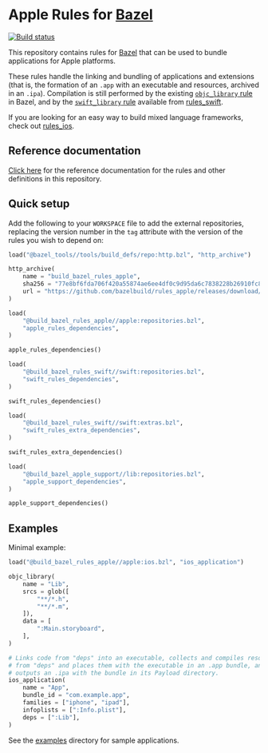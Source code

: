 # Apple Rules for [Bazel](https://bazel.build)

[![Build status](https://badge.buildkite.com/cecd8d6951d939c6814f043af2935158f0556cb6c5fef3cb75.svg?branch=master)](https://buildkite.com/bazel/rules-apple-darwin)

This repository contains rules for [Bazel](https://bazel.build) that can be
used to bundle applications for Apple platforms.

These rules handle the linking and bundling of applications and extensions
(that is, the formation of an `.app` with an executable and resources,
archived in an `.ipa`). Compilation is still performed by the existing
[`objc_library` rule](https://bazel.build/versions/master/docs/be/objective-c.html#objc_library)
in Bazel, and by the
[`swift_library` rule](https://github.com/bazelbuild/rules_swift/blob/master/doc/rules.md#swift_library)
available from [rules_swift](https://github.com/bazelbuild/rules_swift).

If you are looking for an easy way to build mixed language frameworks, check out [rules_ios](https://github.com/bazel-ios/rules_ios).

## Reference documentation

[Click here](https://github.com/bazelbuild/rules_apple/tree/master/doc)
for the reference documentation for the rules and other definitions in this
repository.

## Quick setup

Add the following to your `WORKSPACE` file to add the external repositories,
replacing the version number in the `tag` attribute with the version of the
rules you wish to depend on:

```python
load("@bazel_tools//tools/build_defs/repo:http.bzl", "http_archive")

http_archive(
    name = "build_bazel_rules_apple",
    sha256 = "77e8bf6fda706f420a55874ae6ee4df0c9d95da6c7838228b26910fc82eea5a2",
    url = "https://github.com/bazelbuild/rules_apple/releases/download/0.32.0/rules_apple.0.32.0.tar.gz",
)

load(
    "@build_bazel_rules_apple//apple:repositories.bzl",
    "apple_rules_dependencies",
)

apple_rules_dependencies()

load(
    "@build_bazel_rules_swift//swift:repositories.bzl",
    "swift_rules_dependencies",
)

swift_rules_dependencies()

load(
    "@build_bazel_rules_swift//swift:extras.bzl",
    "swift_rules_extra_dependencies",
)

swift_rules_extra_dependencies()

load(
    "@build_bazel_apple_support//lib:repositories.bzl",
    "apple_support_dependencies",
)

apple_support_dependencies()
```

## Examples

Minimal example:

```python
load("@build_bazel_rules_apple//apple:ios.bzl", "ios_application")

objc_library(
    name = "Lib",
    srcs = glob([
        "**/*.h",
        "**/*.m",
    ]),
    data = [
        ":Main.storyboard",
    ],
)

# Links code from "deps" into an executable, collects and compiles resources
# from "deps" and places them with the executable in an .app bundle, and then
# outputs an .ipa with the bundle in its Payload directory.
ios_application(
    name = "App",
    bundle_id = "com.example.app",
    families = ["iphone", "ipad"],
    infoplists = [":Info.plist"],
    deps = [":Lib"],
)
```

See the [examples](https://github.com/bazelbuild/rules_apple/tree/master/examples)
directory for sample applications.
